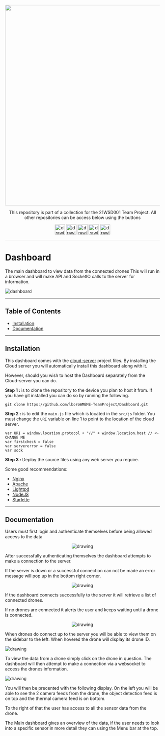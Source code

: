 <p align="center">
	<a href="https://github.com/lboroWMEME-TeamProject/CCC-ProjectDocs"><img src="https://i.imgur.com/VwT4NrJ.png" width=650></a>
	<p align="center"> This repository is part of  a collection for the 21WSD001 Team Project. 
	All other repositories can be access below using the buttons</p>
</p>

<p align="center">
	<a href="https://github.com/lboroWMEME-TeamProject/CCC-ProjectDocs"><img src="https://i.imgur.com/rBaZyub.png" alt="drawing" height = 33/></a> 
	<a href="https://github.com/lboroWMEME-TeamProject/Dashboard"><img src="https://i.imgur.com/fz7rgd9.png" alt="drawing" height = 33/></a> 
	<a href="https://github.com/lboroWMEME-TeamProject/Cloud-Server"><img src="https://i.imgur.com/bsimXcV.png" alt="drawing" height = 33/></a> 
	<a><img src="https://i.imgur.com/yKFokIL.png" alt="drawing" height = 33/></a> 
	<a href="https://github.com/lboroWMEME-TeamProject/Simulated-Drone"><img src="https://i.imgur.com/WMOZbrf.png" alt="drawing" height = 33/></a>
</p>

------------

# Dashboard
The main dashboard to view data from the connected drones
This will run in a browser and will make API and SocketIO calls to the server for information.

![dashboard](https://user-images.githubusercontent.com/58085441/147834486-c016d989-d8b6-4c45-bc7c-482ded009333.png)

------------

## Table of Contents

- [Installation](#Installation)
- [Documentation](#Documentation)

------------

## Installation

This dashboard comes with the [cloud-server](https://github.com/lboroWMEME-TeamProject/Cloud-Server) project files. By installing the Cloud server you will automatically install this dashboard along with it.

However, should you wish to host the Dashboard separately from the Cloud-server you can do.

**Step 1 :** is to clone the repository to the device you plan to host it from. If you have git installed you can do so by running the following.

```
git clone https://github.com/lboroWMEME-TeamProject/Dashboard.git
```

**Step 2 :** is to edit the `main.js` file which is located in the `src/js` folder. You must change the `URI` variable on line 1 to point to the location of the cloud server.

```
var URI = window.location.protocol + "//" + window.location.host // <- CHANGE ME
var firstcheck = false
var servererror = false
var sock
```

**Step 3 :** Deploy the source files using any web server you require.

Some good recommendations:
- [Nginx](https://www.nginx.com/)
- [Apache](https://httpd.apache.org/)
- [Lighttpd](https://www.lighttpd.net/)
- [NodeJS](https://nodejs.org/en/)
- [Starlette](https://www.starlette.io/)


------------

## Documentation
Users must first login and authenticate themselves before being allowed access to the data

<p align="center"><img src="https://github.com/lboroWMEME-TeamProject/Dashboard/blob/main/docs/img/Dashbaord%20Login.gif?raw=true" alt="drawing" /></p>

After successfully authenticating themselves the dashboard attempts to make a connection to the server. 

If the server is down or a successful connection can not be made an error message will pop up in the bottom right corner.

<p align="center"><img src="https://i.imgur.com/ZL10Hxl.png" alt="drawing" /></p>

If the dashboard connects successfully to the server it will retrieve a list of connected drones.

If no drones are connected it alerts the user and keeps waiting until a drone is connected.

<p align="center"><img src="https://i.imgur.com/GpYuimA.png" alt="drawing" /></p>

When drones do connect up to the server you will be able to view them on the sidebar to the left. When hovered the drone will display its drone ID.

<p align="left"><img src="https://i.imgur.com/AE6x55V.png" alt="drawing" /> </p>

To view the data from a drone simply click on the drone in question. The dashboard will then attempt to make a connection via a websocket to access the drones information.

<p align="left"><img src="https://user-images.githubusercontent.com/58085441/147834486-c016d989-d8b6-4c45-bc7c-482ded009333.png" alt="drawing" /> </p>

You will then be precented with the following display. On the left you will be able to see the 2 camera feeds from the drone, the object detection feed is on top and the thermal camera feed is on bottom.

To the right of that the user has access to all the sensor data from the drone.

The Main dashboard gives an overview of the data, if the user needs to look into a specific sensor in more detail they can using the Menu bar at the top.
